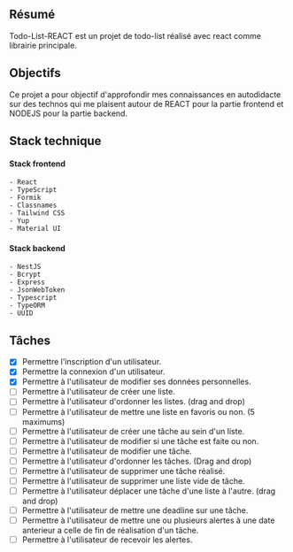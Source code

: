 ## Résumé

  Todo-List-REACT est un projet de todo-list réalisé avec react comme librairie principale.

## Objectifs

  Ce projet a pour objectif d'approfondir mes connaissances en autodidacte sur des technos qui me plaisent autour de REACT pour la partie frontend et NODEJS pour la partie backend.

## Stack technique

  #### Stack frontend

    - React
    - TypeScript
    - Formik
    - Classnames
    - Tailwind CSS
    - Yup
    - Material UI

  #### Stack backend

    - NestJS
    - Bcrypt
    - Express
    - JsonWebToken
    - Typescript
    - TypeORM
    - UUID

## Tâches

  - [X] Permettre l'inscription d'un utilisateur.
  - [X] Permettre la connexion d'un utilisateur.
  - [X] Permettre à l'utilisateur de modifier ses données personnelles.
  - [ ] Permettre à l'utilisateur de créer une liste.
  - [ ] Permettre à l'utilisateur d'ordonner les listes. (drag and drop)
  - [ ] Permettre à l'utilisateur de mettre une liste en favoris ou non. (5 maximums)
  - [ ] Permettre à l'utilisateur de créer une tâche au sein d'un liste.
  - [ ] Permettre à l'utilisateur de modifier si une tâche est faite ou non.
  - [ ] Permettre à l'utilisateur de modifier une tâche.
  - [ ] Permettre à l'utilisateur d'ordonner les tâches. (Drag and drop)
  - [ ] Permettre à l'utilisateur de supprimer une tâche réalisé.
  - [ ] Permettre à l'utilisateur de supprimer une liste vide de tâche.
  - [ ] Permettre à l'utilisateur déplacer une tâche d'une liste à l'autre. (drag and drop)
  - [ ] Permettre à l'utilisateur de mettre une deadline sur une tâche.
  - [ ] Permettre à l'utilisateur de mettre une ou plusieurs alertes à une date anterieur a celle de fin de réalisation d'un tâche.
  - [ ] Permettre à l'utilisateur de recevoir les alertes.